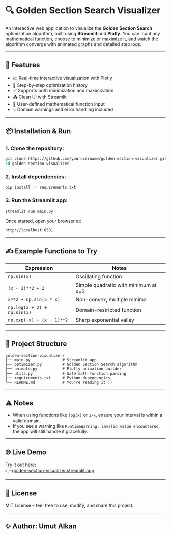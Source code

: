 # 🔍 Golden Section Search Visualizer

An interactive web application to visualize the **Golden Section Search** optimization algorithm, built using **Streamlit** and **Plotly**. You can input any mathematical function, choose to minimize or maximize it, and watch the algorithm converge with animated graphs and detailed step logs.

---

## 🚀 Features

- 📈 Real-time interactive visualization with Plotly
- 🧠 Step-by-step optimization history
- ✅ Supports both minimization and maximization
- 📤 Clean UI with Streamlit
- 🧮 User-defined mathematical function input
- 💡 Domain warnings and error handling included

---

## 📦 Installation & Run

### 1. Clone the repository:
```bash
git clone https://github.com/yourusername/golden-section-visualizer.git
cd golden-section-visualizer
```

### 2. Install dependencies:
```bash
pip install -r requirements.txt
```

### 3. Run the Streamlit app:
```bash
streamlit run main.py
```

Once started, open your browser at:
```
http://localhost:8501
```

---

## ✍️ Example Functions to Try

| Expression | Notes |
|------------|-------|
| `np.sin(x)` | Oscillating function |
| `(x - 3)**2 + 2` | Simple quadratic with minimum at x=3 |
| `x**2 + np.sin(5 * x)` | Non-convex, multiple minima |
| `np.log(x + 2) + np.sin(x)` | Domain-restricted function |
| `np.exp(-x) + (x - 1)**2` | Sharp exponential valley |

---

## 📁 Project Structure

```
golden-section-visualizer/
├── main.py              # Streamlit app
├── optimizer.py         # Golden Section Search algorithm
├── animate.py           # Plotly animation builder
├── utils.py             # Safe math function parsing
├── requirements.txt     # Python dependencies
└── README.md            # You're reading it :)
```

---

## ⚠️ Notes

- When using functions like `log(x)` or `1/x`, ensure your interval is within a valid domain.
- If you see a warning like `RuntimeWarning: invalid value encountered`, the app will still handle it gracefully.

---

## 🌐 Live Demo

Try it out here:  
👉 [golden-section-visualizer.streamlit.app](https://golden-section-visualizer.streamlit.app)


---

## 📖 License

MIT License – feel free to use, modify, and share this project.

---

## ✨ Author: Umut Alkan
